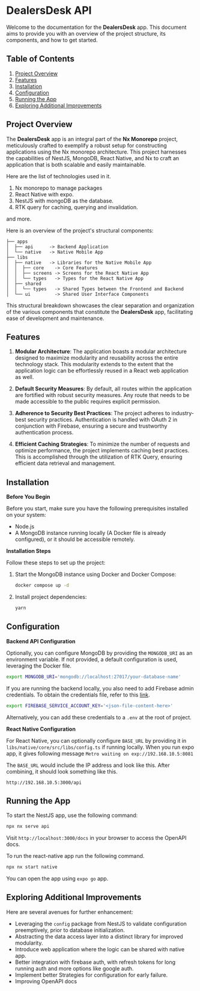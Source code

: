 # DealersDesk API

Welcome to the documentation for the **DealersDesk** app. This document aims to provide you with an overview of the project structure, its components, and how to get started.

## Table of Contents

1. [Project Overview](#project-overview)
2. [Features](#features)
3. [Installation](#installation)
4. [Configuration](#configuration)
5. [Running the App](#running-the-app)
6. [Exploring Additional Improvements](#exploring-additional-improvements)

## Project Overview

The **DealersDesk** app is an integral part of the **Nx Monorepo** project, meticulously crafted to exemplify a robust setup for constructing applications using the Nx monorepo architecture. This project harnesses the capabilities of NestJS, MongoDB, React Native, and Nx to craft an application that is both scalable and easily maintainable.

Here are the list of technologies used in it.

1. Nx monorepo to manage packages
2. React Native with expo.
3. NestJS with mongoDB as the database.
4. RTK query for caching, querying and invalidation.

and more.

Here is an overview of the project's structural components:

```
├── apps
│  ├── api      -> Backend Application
│  └── native   -> Native Mobile App
├── libs
│  ├── native   -> Libraries for the Native Mobile App
│  │  ├── core    -> Core Features
│  │  ├── screens -> Screens for the React Native App
│  │  └── types   -> Types for the React Native App
│  ├── shared
│  │  └── types   -> Shared Types between the Frontend and Backend
│  └── ui         -> Shared User Interface Components
```

This structural breakdown showcases the clear separation and organization of the various components that constitute the **DealersDesk** app, facilitating ease of development and maintenance.

## Features

1. **Modular Architecture**: The application boasts a modular architecture designed to maximize modularity and reusability across the entire technology stack. This modularity extends to the extent that the application logic can be effortlessly reused in a React web application as well.

2. **Default Security Measures**: By default, all routes within the application are fortified with robust security measures. Any route that needs to be made accessible to the public requires explicit permission.

3. **Adherence to Security Best Practices**: The project adheres to industry-best security practices. Authentication is handled with OAuth 2 in conjunction with Firebase, ensuring a secure and trustworthy authentication process.

4. **Efficient Caching Strategies**: To minimize the number of requests and optimize performance, the project implements caching best practices. This is accomplished through the utilization of RTK Query, ensuring efficient data retrieval and management.

## Installation

**Before You Begin**

Before you start, make sure you have the following prerequisites installed on your system:

- Node.js
- A MongoDB instance running locally (A Docker file is already configured), or it should be accessible remotely.

**Installation Steps**

Follow these steps to set up the project:

1. Start the MongoDB instance using Docker and Docker Compose:

   ```bash
   docker compose up -d
   ```

2. Install project dependencies:

   ```bash
   yarn
   ```

## Configuration

**Backend API Configuration**

Optionally, you can configure MongoDB by providing the `MONGODB_URI` as an environment variable. If not provided, a default configuration is used, leveraging the Docker file.

```bash
export MONGODB_URI='mongodb://localhost:27017/your-database-name'
```

If you are running the backend locally, you also need to add Firebase admin credentials. To obtain the credentials file, refer to this [link](https://console.firebase.google.com/project/_/settings/serviceaccounts/adminsdk).

```bash
export FIREBASE_SERVICE_ACCOUNT_KEY='<json-file-content-here>'
```

Alternatively, you can add these credentials to a `.env` at the root of project.

**React Native Configuration**

For React Native, you can optionally configure `BASE_URL` by providing it in `libs/native/core/src/libs/config.ts` if running locally. When you run expo app, it gives following message `Metro waiting on exp://192.168.10.5:8081`

The `BASE_URL` would include the IP address and look like this. After combining, it should look something like this.

`http://192.168.10.5:3000/api`

## Running the App

To start the NestJS app, use the following command:

```bash
npx nx serve api
```
Visit `http://localhost:3000/docs` in your browser to access the OpenAPI docs.

To run the react-native app run the following command.

```bash
npx nx start native
```

You can open the app using `expo go` app.

## Exploring Additional Improvements
Here are several avenues for further enhancement:

- Leveraging the `config` package from NestJS to validate configuration preemptively, prior to database initialization.
- Abstracting the data access layer into a distinct library for improved modularity.
- Introduce web application where the logic can be shared with native app.
- Better integration with firebase auth, with refresh tokens for long running auth and more options like google auth.
- Implement better Strategies for configuration for early failure.
- Improving OpenAPI docs

